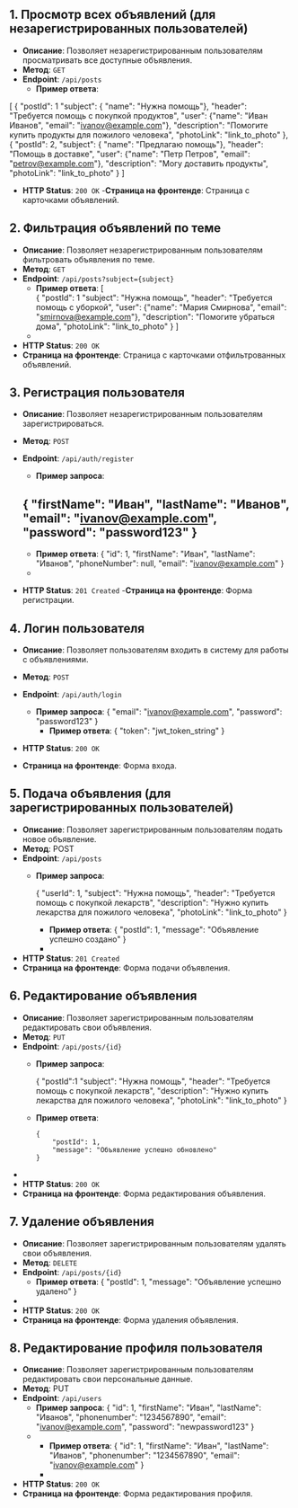 ## 1. Просмотр всех объявлений (для незарегистрированных пользователей)
- **Описание**: Позволяет незарегистрированным пользователям просматривать все доступные объявления.
- **Метод**: `GET`
- **Endpoint**: `/api/posts`
  - **Пример ответа**:
  
[ 
    {
        "postId": 1
        "subject": { "name": "Нужна помощь"},
        "header": "Требуется помощь с покупкой продуктов",
        "user": {"name": "Иван Иванов", "email": "ivanov@example.com"},
        "description": "Помогите купить продукты для пожилого человека",
        "photoLink": "link_to_photo"
    },
    {
        "postId": 2,
        "subject": { "name": "Предлагаю помощь"},
        "header": "Помощь в доставке",
        "user": {"name": "Петр Петров", "email": "petrov@example.com"},
        "description": "Могу доставить продукты",
        "photoLink": "link_to_photo"
    }
]

  - **HTTP Status**: `200 OK`
  -**Страница на фронтенде**: Страница с карточками объявлений.

## 2. Фильтрация объявлений по теме
- **Описание**: Позволяет незарегистрированным пользователям фильтровать объявления по теме.
- **Метод**: `GET`
- **Endpoint**: `/api/posts?subject={subject}`
  - **Пример ответа**:
[  
    {
            "postId": 1
            "subject": "Нужна помощь",
            "header": "Требуется помощь с уборкой",
            "user": {"name": "Мария Смирнова", "email": "smirnova@example.com"},
            "description": "Помогите убраться дома",
            "photoLink": "link_to_photo"
      }
]
  - 
- **HTTP Status**: `200 OK`
- **Страница на фронтенде**: Страница с карточками отфильтрованных объявлений.

## 3. Регистрация пользователя
 - **Описание**: Позволяет незарегистрированным пользователям зарегистрироваться.
- **Метод**: `POST`
- **Endpoint**: `/api/auth/register`
  - **Пример запроса**:
  
  {
      "firstName": "Иван",
      "lastName": "Иванов",
      "email": "ivanov@example.com",
      "password": "password123"
  }
  - 
    - **Пример ответа**:
    {
        "id": 1,
        "firstName": "Иван",
        "lastName": "Иванов",
        "phoneNumber": null,
        "email": "ivanov@example.com"
    }
    - 
- **HTTP Status**: `201 Created`
-**Страница на фронтенде**: Форма регистрации.

## 4. Логин пользователя
- **Описание**: Позволяет пользователям входить в систему для работы с объявлениями.
- **Метод**: `POST`
- **Endpoint**: `/api/auth/login`
  - **Пример запроса**:
  {
      "email": "ivanov@example.com",
      "password": "password123"
  }
    - **Пример ответа**:
    {
      "token": "jwt_token_string"
    }
  
- **HTTP Status**: `200 OK`
- **Страница на фронтенде**: Форма входа.

## 5. Подача объявления (для зарегистрированных пользователей)
- **Описание**: Позволяет зарегистрированным пользователям подать новое объявление.
- **Метод**: POST
 - **Endpoint**: `/api/posts`
   - **Пример запроса**:
  
       {
           "userId": 1,
           "subject": "Нужна помощь",
           "header": "Требуется помощь с покупкой лекарств",
           "description": "Нужно купить лекарства для пожилого человека",
           "photoLink": "link_to_photo"
       }

     - **Пример ответа**:
     {
         "postId": 1,
         "message": "Объявление успешно создано"
     }
     - 
- **HTTP Status**: `201 Created`
- **Cтраница на фронтенде**: Форма подачи объявления.

## 6. Редактирование объявления
- **Описание**: Позволяет зарегистрированным пользователям редактировать свои объявления.
- **Метод**: `PUT`
- **Endpoint**: `/api/posts/{id}`
  - **Пример запроса**:

      {
            "postId":1
            "subject": "Нужна помощь",
            "header": "Требуется помощь с покупкой лекарств",
            "description": "Нужно купить лекарства для пожилого человека",
            "photoLink": "link_to_photo"
        }

  - **Пример ответа**:

        {
            "postId": 1,
            "message": "Объявление успешно обновлено"
        }
-
- **HTTP Status**: `200 OK`
- **Страница на фронтенде**: Форма редактирования объявления.

## 7. Удаление объявления
- **Описание**: Позволяет зарегистрированным пользователям удалять свои объявления.
- **Метод**: `DELETE`
- **Endpoint**: `/api/posts/{id}`
  - **Пример ответа**:
  {
      "postId": 1,
      "message": "Объявление успешно удалено"
  }
- 
- **HTTP Status**: `200 OK`
- **Страница на фронтенде**: Форма удаления объявления.

## 8. Редактирование профиля пользователя
- **Описание**: Позволяет зарегистрированным пользователям редактировать свои персональные данные.
- **Метод**: PUT
- **Endpoint**: `/api/users`
  - **Пример запроса**:
  {
      "id": 1,
      "firstName": "Иван",
      "lastName": "Иванов",
      "phonenumber": "1234567890",
      "email": "ivanov@example.com",
      "password": "newpassword123"
  }
  - 
    - **Пример ответа**:
    {
        "id": 1,
        "firstName": "Иван",
        "lastName": "Иванов",
        "phonenumber": "1234567890",
        "email": "ivanov@example.com"
    }
    - 
- **HTTP Status**: `200 OK`
- **Страница на фронтенде**: Форма редактирования профиля.